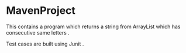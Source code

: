 # MavenProject

This contains a program which returns a string from ArrayList which has consecutive same letters .

Test cases are built using Junit .
